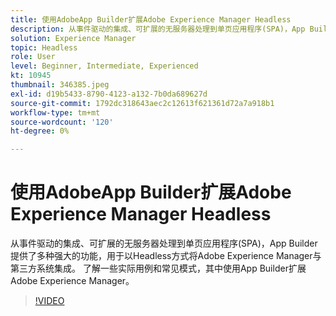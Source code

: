 ```yaml
---
title: 使用AdobeApp Builder扩展Adobe Experience Manager Headless
description: 从事件驱动的集成、可扩展的无服务器处理到单页应用程序(SPA)，App Builder提供了多种强大的功能，用于以Headless方式将Adobe Experience Manager与第三方系统集成。 了解一些实际用例和常见模式，其中使用App Builder扩展Adobe Experience Manager。
solution: Experience Manager
topic: Headless
role: User
level: Beginner, Intermediate, Experienced
kt: 10945
thumbnail: 346385.jpeg
exl-id: d19b5433-8790-4123-a132-7b0da689627d
source-git-commit: 1792dc318643aec2c12613f621361d72a7a918b1
workflow-type: tm+mt
source-wordcount: '120'
ht-degree: 0%

---
```


# 使用AdobeApp Builder扩展Adobe Experience Manager Headless

从事件驱动的集成、可扩展的无服务器处理到单页应用程序(SPA)，App Builder提供了多种强大的功能，用于以Headless方式将Adobe Experience Manager与第三方系统集成。 了解一些实际用例和常见模式，其中使用App Builder扩展Adobe Experience Manager。

>[!VIDEO](https://video.tv.adobe.com/v/346385/?quality=12&learn=on)
